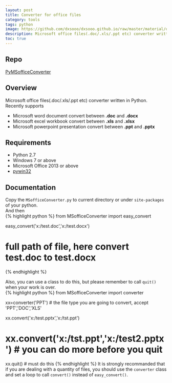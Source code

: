 ```yaml
---
layout: post
title: Converter for office files 
category: tools
tags: python
image: https://github.com/dxsooo/dxsooo.github.io/raw/master/material/office2013.jpg
description: Microsoft office files(.doc/.xls/.ppt etc) converter written in Python.
toc: true
---
```


## Repo
[PyMSofficeConverter](https://github.com/dxsooo/PyMSofficeConverter)

## Overview  
Microsoft office files(.doc/.xls/.ppt etc) converter written in Python.  
Recently supports  

*  Microsoft word document convert between **.doc** and **.docx**  
*  Microsoft excel workbook convert between **.xls** and **.xlsx**  
*  Microsoft powerpoint presentation convert between **.ppt** and **.pptx**

## Requirements  
* Python 2.7
* Windows 7 or above
* Microsoft Office 2013 or above
* [pywin32](http://sourceforge.net/projects/pywin32/)

## Documentation
Copy the `MSofficeConverter.py` to current directory or under `site-packages` of your python.  
And then  
{% highlight python %}
from MSofficeConverter import easy_convert

easy_convert('x:/test.doc','x:/test.docx') 
# full path of file, here convert test.doc to test.docx
{% endhighlight %}

Also, you can use a class to do this, but please remember to call `quit()` when your work is over.  
{% highlight python %}
from MSofficeConverter import converter

xx=converter('PPT') # the file type you are going to convert, accept 'PPT','DOC','XLS'

xx.convert('x:/test.pptx','x:/tst.ppt')
# xx.convert('x:/tst.ppt','x:/test2.pptx') # you can do more before you quit

xx.quit() # must do this
{% endhighlight %}
It is strongly recommanded that if you are dealing with a quantity of files, you should use the `converter` class and set a loop to call `convert()` instead of `easy_convert()`.